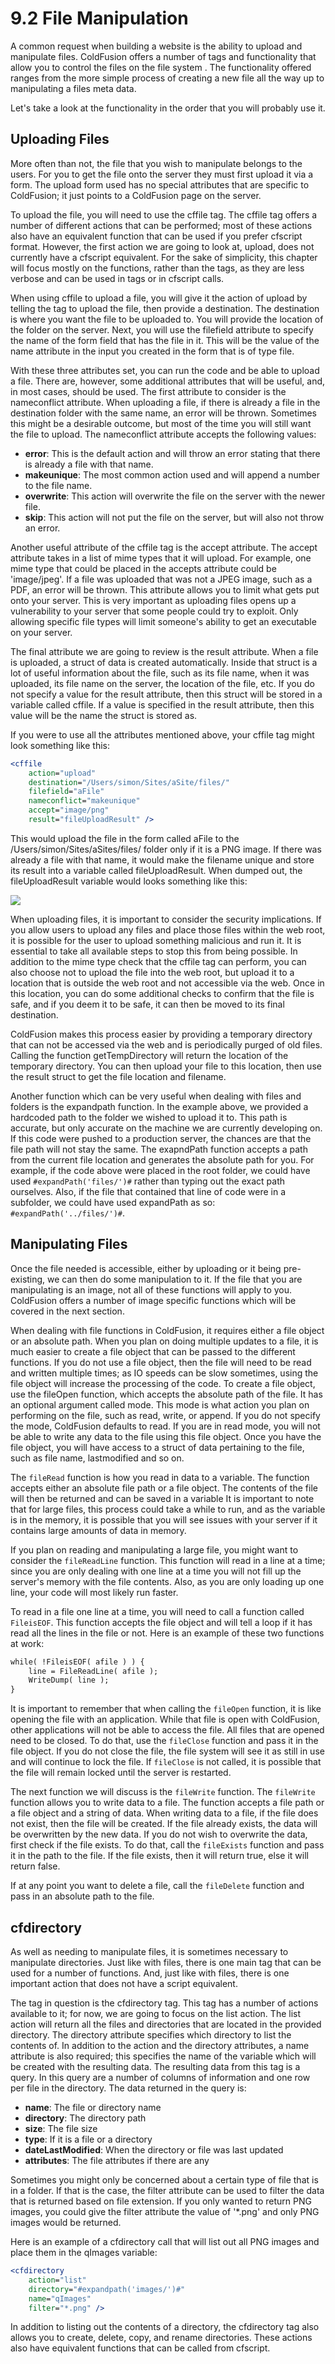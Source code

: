 # 9.2 File Manipulation

A common request when building a website is the ability to upload and
manipulate files. ColdFusion offers a number of tags and functionality
that allow you to control the files on the file system . The
functionality offered ranges from the more simple process of creating a
new file all the way up to manipulating a files meta data.

Let's take a look at the functionality in the order that you will
probably use it.

## Uploading Files

More often than not, the file that you wish to manipulate belongs to the
users. For you to get the file onto the server they must first upload it
via a form. The upload form used has no special attributes that are
specific to ColdFusion; it just points to a ColdFusion page on the
server.

To upload the file, you will need to use the cffile tag. The cffile tag
offers a number of different actions that can be performed; most of
these actions also have an equivalent function that can be used if you
prefer cfscript format. However, the first action we are going to look
at, upload, does not currently have a cfscript equivalent. For the sake
of simplicity, this chapter will focus mostly on the functions, rather
than the tags, as they are less verbose and can be used in tags or in
cfscript calls.

When using cffile to upload a file, you will give it the action of
upload by telling the tag to upload the file, then provide a
destination. The destination is where you want the file to be uploaded
to. You will provide the location of the folder on the server. Next, you
will use the filefield attribute to specify the name of the form field
that has the file in it. This will be the value of the name attribute in
the input you created in the form that is of type file.

With these three attributes set, you can run the code and be able to
upload a file. There are, however, some additional attributes that will
be useful, and, in most cases, should be used. The first attribute to
consider is the nameconflict attribute. When uploading a file, if there
is already a file in the destination folder with the same name, an error
will be thrown. Sometimes this might be a desirable outcome, but most of
the time you will still want the file to upload. The nameconflict
attribute accepts the following values:

- **error**: This is the default action and will throw an error stating that there is already a file with that name.
- **makeunique**: The most common action used and will append a number to the file name.
- **overwrite**: This action will overwrite the file on the server with the newer file.
- **skip**: This action will not put the file on the server, but will also not throw an error.

Another useful attribute of the cffile tag is the accept attribute. The
accept attribute takes in a list of mime types that it will upload. For
example, one mime type that could be placed in the accepts attribute
could be 'image/jpeg'. If a file was uploaded that was not a JPEG image,
such as a PDF, an error will be thrown. This attribute allows you to
limit what gets put onto your server. This is very important as
uploading files opens up a vulnerability to your server that some people
could try to exploit. Only allowing specific file types will limit
someone's ability to get an executable on your server.

The final attribute we are going to review is the result attribute. When
a file is uploaded, a struct of data is created automatically. Inside
that struct is a lot of useful information about the file, such as its
file name, when it was uploaded, its file name on the server, the
location of the file, etc. If you do not specify a value for the result
attribute, then this struct will be stored in a variable called cffile.
If a value is specified in the result attribute, then this value will be
the name the struct is stored as.

If you were to use all the attributes mentioned above, your cffile tag
might look something like this:

```cfml
<cffile
    action="upload"
    destination="/Users/simon/Sites/aSite/files/"
    filefield="aFile"
    nameconflict="makeunique"
    accept="image/png"
    result="fileUploadResult" />
```

This would upload the file in the form called aFile to the
/Users/simon/Sites/aSites/files/ folder only if it is a PNG image. If
there was already a file with that name, it would make the filename
unique and store its result into a variable called fileUploadResult.
When dumped out, the fileUploadResult variable would looks something
like this:

![](/assets/img/filemanipulation_file_upload_dump.png)

When uploading files, it is important to consider the security
implications. If you allow users to upload any files and place those
files within the web root, it is possible for the user to upload
something malicious and run it. It is essential to take all available
steps to stop this from being possible. In addition to the mime type
check that the cffile tag can perform, you can also choose not to upload
the file into the web root, but upload it to a location that is outside
the web root and not accessible via the web. Once in this location, you
can do some additional checks to confirm that the file is safe, and if
you deem it to be safe, it can then be moved to its final destination.

ColdFusion makes this process easier by providing a temporary directory
that can not be accessed via the web and is periodically purged of old
files. Calling the function getTempDirectory will return the location of
the temporary directory. You can then upload your file to this location,
then use the result struct to get the file location and filename.

Another function which can be very useful when dealing with files and
folders is the expandpath function. In the example above, we provided a
hardcoded path to the folder we wished to upload it to. This path is
accurate, but only accurate on the machine we are currently developing
on. If this code were pushed to a production server, the chances are
that the file path will not stay the same. The exapndPath function
accepts a path from the current file location and generates the absolute
path for you. For example, if the code above were placed in the root
folder, we could have used `#expandPath('files/')#` rather than typing
out the exact path ourselves. Also, if the file that contained that line
of code were in a subfolder, we could have used expandPath as so:
`#expandPath('../files/')#`.

## Manipulating Files

Once the file needed is accessible, either by uploading or it being
pre-existing, we can then do some manipulation to it. If the file that
you are manipulating is an image, not all of these functions will apply
to you. ColdFusion offers a number of image specific functions which
will be covered in the next section.

When dealing with file functions in ColdFusion, it requires either a
file object or an absolute path. When you plan on doing multiple updates
to a file, it is much easier to create a file object that can be passed
to the different functions. If you do not use a file object, then the
file will need to be read and written multiple times; as IO speeds can
be slow sometimes, using the file object will increase the processing of
the code. To create a file object, use the fileOpen function, which
accepts the absolute path of the file. It has an optional argument
called mode. This mode is what action you plan on performing on the
file, such as read, write, or append. If you do not specify the mode,
ColdFusion defaults to read. If you are in read mode, you will not be
able to write any data to the file using this file object. Once you have
the file object, you will have access to a struct of data pertaining to
the file, such as file name, lastmodified and so on.

The `fileRead` function is how you read in data to a variable. The
function accepts either an absolute file path or a file object. The
contents of the file will then be returned and can be saved in a
variable It is important to note that for large files, this process
could take a while to run, and as the variable is in the memory, it is
possible that you will see issues with your server if it contains large
amounts of data in memory.

If you plan on reading and manipulating a large file, you might want to
consider the `fileReadLine` function. This function will read in a line at
a time; since you are only dealing with one line at a time you will not
fill up the server's memory with the file contents. Also, as you are
only loading up one line, your code will most likely run faster.

To read in a file one line at a time, you will need to call a function
called `FileisEOF`. This function accepts the file object and will tell a
loop if it has read all the lines in the file or not. Here is an example
of these two functions at work:

```cfml
while( !FileisEOF( afile ) ) {
    line = FileReadLine( afile );
    WriteDump( line );
}
```

It is important to remember that when calling the `fileOpen` function, it
is like opening the file with an application. While that file is open
with ColdFusion, other applications will not be able to access the file.
All files that are opened need to be closed. To do that, use the
`fileClose` function and pass it in the file object. If you do not close
the file, the file system will see it as still in use and will continue
to lock the file. If `fileClose` is not called, it is possible that the
file will remain locked until the server is restarted.

The next function we will discuss is the `fileWrite` function. The
`fileWrite` function allows you to write data to a file. The function
accepts a file path or a file object and a string of data. When writing
data to a file, if the file does not exist, then the file will be
created. If the file already exists, the data will be overwritten by the
new data. If you do not wish to overwrite the data, first check if the
file exists. To do that, call the `fileExists` function and pass it in the
path to the file. If the file exists, then it will return true, else it
will return false.

If at any point you want to delete a file, call the `fileDelete` function
and pass in an absolute path to the file.

## cfdirectory

As well as needing to manipulate files, it is sometimes necessary to
manipulate directories. Just like with files, there is one main tag that
can be used for a number of functions. And, just like with files, there
is one important action that does not have a script equivalent.

The tag in question is the cfdirectory tag. This tag has a number of
actions available to it; for now, we are going to focus on the list
action. The list action will return all the files and directories that
are located in the provided directory. The directory attribute specifies
which directory to list the contents of. In addition to the action and
the directory attributes, a name attribute is also required; this
specifies the name of the variable which will be created with the
resulting data. The resulting data from this tag is a query. In this
query are a number of columns of information and one row per file in the
directory. The data returned in the query is:

- **name**: The file or directory name
- **directory**: The directory path
- **size**: The file size
- **type**: If it is a file or a directory
- **dateLastModified**: When the directory or file was last updated
- **attributes**: The file attributes if there are any

Sometimes you might only be concerned about a certain type of file that
is in a folder. If that is the case, the filter attribute can be used to
filter the data that is returned based on file extension. If you only
wanted to return PNG images, you could give the filter attribute the
value of '\*.png' and only PNG images would be returned.

Here is an example of a cfdirectory call that will list out all PNG
images and place them in the qImages variable:

```cfml
<cfdirectory
    action="list"
    directory="#expandpath('images/')#"
    name="qImages"
    filter="*.png" />
```

In addition to listing out the contents of a directory, the cfdirectory
tag also allows you to create, delete, copy, and rename directories.
These actions also have equivalent functions that can be called from
cfscript.
